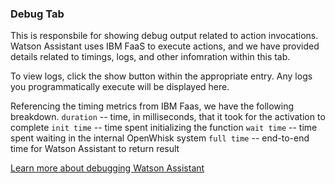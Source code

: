 ### Debug Tab

This is responsbile for showing debug output related to action invocations. Watson Assistant uses IBM FaaS to execute actions, and we have provided details related to timings, logs, and other infomration within this tab.

To view logs, click the show button within the appropriate entry. Any logs you programmatically execute will be displayed here.

Referencing the timing metrics from IBM Faas, we have the following breakdown.
`duration`  -- time, in milliseconds, that it took for the activation to complete
`init time` -- time spent initializing the function
`wait time` -- time spent waiting in the internal OpenWhisk system
`full time` -- end-to-end time for Watson Assistant to return result

[Learn more about debugging Watson Assistant](../Articles/DebuggingWatsonAssistant.md)
